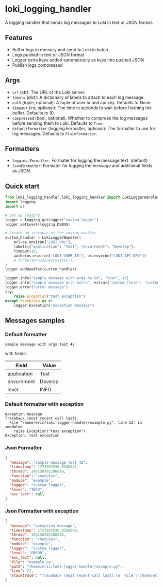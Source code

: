 # loki_logging_handler

A logging handler that sends log messages to Loki in text or JSON format.

## Features

* Buffer logs in memory and send to Loki in batch
* Logs pushed in text or JSON format
* Logger extra keys added automatically as keys into pushed JSON
* Publish logs compressed

## Args

* `url` (str): The URL of the Loki server.
* `labels` (dict): A dictionary of labels to attach to each log message.
* `auth` (tuple, optional): A tuple of user id and api key. Defaults to None.
* `timeout` (int, optional): The time in seconds to wait before flushing the buffer. Defaults to 10.
* `compressed` (bool, optional): Whether to compress the log messages before sending them to Loki. Defaults to `True`.
* `defaultFormatter` (logging.Formatter, optional): The formatter to use for log messages. Defaults to `PlainFormatter`.

## Formatters

* `logging.Formatter`: Formater for logging the message text. (default)
* `JsonFormatter`: Formater for logging the message and additional fields as JSON.

## Quick start

```python
from loki_logging_handler.loki_logging_handler import LokiLoggerHandler,
import logging
import os 

# Set up logging
logger = logging.getLogger("custom_logger")
logger.setLevel(logging.DEBUG)

# Create an instance of the custom handler
custom_handler = LokiLoggerHandler(
    url=os.environ["LOKI_URL"],
    labels={"application": "Test", "envornment": "Develop"},
    timeout=10,
    auth=(os.environ["LOKI_USER_ID"], os.environ["LOKI_API_KEY"])
    # formatter=JsonFormatter(),
)
logger.addHandler(custom_handler)

logger.info("sample message with args %s %d", "test", 42)
logger.info("sample message with extra", extra={'custom_field': 'custom_value'})
logger.error("error message")
try:
    raise Exception("test exception")
except Exception as e:
    logger.exception("exception message")
```

## Messages samples

### Default formatter

```
sample message with args test 42
```

with fields:

| Field       | Value   |
|-------------|---------|
| application | Test    |
| envornment  | Develop |
| level       | INFO    |

### Default formatter with exception

```
exception message
Traceback (most recent call last):
  File "/home/eric/loki-logger-handler/example.py", line 32, in <module>
    raise Exception("test exception")
Exception: test exception
```

### Json Formatter

```json
{
  "message": "sample message test 42",
  "timestamp": 1727007836.0348141,
  "thread": 140158402386816,
  "function": "<module>",
  "module": "example",
  "logger": "custom_logger",
  "level": "INFO",
  "exc_text": null
}
```

### Json Formatter with exception

```json
{
  "message": "exception message",
  "timestamp": 1727007836.0350208,
  "thread": 140158402386816,
  "function": "<module>",
  "module": "example",
  "logger": "custom_logger",
  "level": "ERROR",
  "exc_text": null,
  "file": "example.py",
  "path": "/home/eric/loki-logger-handler/example.py",
  "line": 27,
  "stacktrace": "Traceback (most recent call last):\n  File \"/home/eric/loki-logger-handler/example.py\", line 25, in <module>\n    raise Exception(\"test exception\")\nException: test exception\n"
}
```